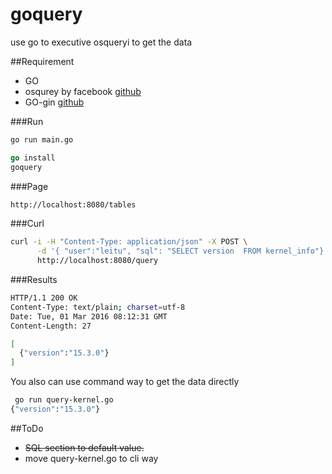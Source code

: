 # goquery
use go to executive osqueryi to get the data

##Requirement

* GO 
* osqurey by facebook [github](https://github.com/facebook/osquery)
* GO-gin [github](https://github.com/gin-gonic/gin)

###Run
```bash
go run main.go
```

```go
go install
goquery
```

###Page
```bash
http://localhost:8080/tables
```

###Curl
```bash
curl -i -H "Content-Type: application/json" -X POST \
      -d '{ "user":"leitu", "sql": "SELECT version  FROM kernel_info"}'\
      http://localhost:8080/query
```

###Results

```bash
HTTP/1.1 200 OK
Content-Type: text/plain; charset=utf-8
Date: Tue, 01 Mar 2016 08:12:31 GMT
Content-Length: 27

[
  {"version":"15.3.0"}
]
```


You also can use command way to get the data directly

```bash
 go run query-kernel.go
{"version":"15.3.0"}
```

##ToDo
* <del> SQL section to default value.
* move query-kernel.go to cli way